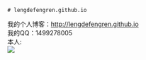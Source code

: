     # lengdefengren.github.io
我的个人博客：http://lengdefengren.github.io<br/>
我的QQ：1499278005<br/>
本人:<br/>
<img src="http://images.cnblogs.com/cnblogs_com/caidupingblogs/767491/o_asdfa.jpg">
